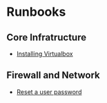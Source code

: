 # Runbooks
## Core Infratructure
- [Installing Virtualbox](join-domain.md)
## Firewall and Network
- [Reset a user password](reset-password.md)
